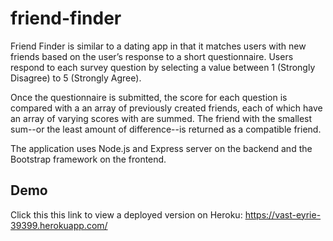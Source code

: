 # friend-finder

Friend Finder is similar to a dating app in that it matches users with new friends based on the user’s response to a short questionnaire. Users respond to each survey question by selecting a value between 1 (Strongly Disagree) to 5 (Strongly Agree). 

Once the questionnaire is submitted, the score for each question is compared with a an array of previously created friends, each of which have an array of varying scores with are summed. The friend with the smallest sum--or the least amount of difference--is returned as a compatible friend. 

The application uses Node.js and Express server on the backend and the Bootstrap framework on the frontend.

## Demo

Click this this link to view a deployed version on Heroku: https://vast-eyrie-39399.herokuapp.com/
